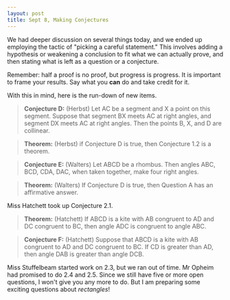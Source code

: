```yaml
---
layout: post
title: Sept 8, Making Conjectures
---
```


We had deeper discussion on several things today, and we ended up employing the
tactic of "picking a careful statement." This involves adding a hypothesis or
weakening a conclusion to fit what we can actually prove, and then stating what
is left as a question or a conjecture.

Remember: half a proof is no proof, but progress is progress. It is important to
frame your results. Say what you **can** do and take credit for it.

With this in mind, here is the run-down of new items.

> **Conjecture D:** (Herbst) Let AC be a segment and X a point on this segment.
> Suppose that segment BX meets AC at right angles, and segment DX meets AC at
> right angles. Then the points B, X, and D are collinear.

> **Theorem:** (Herbst) if Conjecture D is true, then Conjecture 1.2 is a theorem.

> **Conjecture E:** (Walters) Let ABCD be a rhombus. Then angles ABC, BCD, CDA,
> DAC, when taken together, make four right angles.

> **Theorem:** (Walters) If Conjecture D is true, then Question A has an affirmative
> answer.

Miss Hatchett took up Conjecture 2.1.

> **Theorem:** (Hatchett) If ABCD is a kite with AB congruent to AD and DC congruent
> to BC, then angle ADC is congruent to angle ABC.

> **Conjecture F:** (Hatchett) Suppose that ABCD is a kite with AB congruent to
> AD and DC congruent to BC. If CD is greater than AD, then angle DAB is greater
> than angle DCB.

Miss Stuffelbeam started work on 2.3, but we ran out of time. Mr Opheim had promised to do
2.4 and 2.5. Since we still have five or more open questions, I won't give you any more
to do. But I am preparing some exciting questions about _rectangles_!
